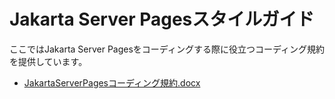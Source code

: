 # Jakarta Server Pagesスタイルガイド

ここではJakarta Server Pagesをコーディングする際に役立つコーディング規約を提供しています。

- [JakartaServerPagesコーディング規約.docx](./JakartaServerPagesコーディング規約.docx?raw=true)
